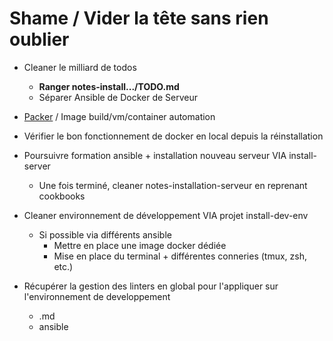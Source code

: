 # Shame / Vider la tête sans rien oublier

- Cleaner le milliard de todos
  - **Ranger notes-install.../TODO.md**
  - Séparer Ansible de Docker de Serveur

- [Packer](https://www.packer.io/) / Image build/vm/container automation

- Vérifier le bon fonctionnement de docker en local depuis la réinstallation

- Poursuivre formation ansible + installation nouveau serveur VIA install-server
  - Une fois terminé, cleaner notes-installation-serveur en reprenant cookbooks

- Cleaner environnement de développement VIA projet install-dev-env
  - Si possible via différents ansible
    - Mettre en place une image docker dédiée
    - Mise en place du terminal + différentes conneries (tmux, zsh, etc.)

- Récupérer la gestion des linters en global pour l'appliquer sur l'environnement de developpement
  - .md
  - ansible
